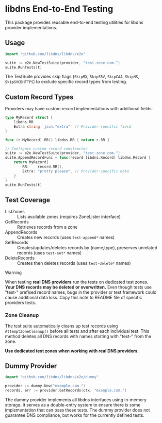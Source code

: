 # libdns End-to-End Testing

This package provides reusable end-to-end testing utilities for libdns provider implementations.

## Usage

```go
import "github.com/libdns/libdns/e2e"

suite := e2e.NewTestSuite(provider, "test-zone.com.")
suite.RunTests(t)
```

The TestSuite provides skip flags (`SkipMX`, `SkipSRV`, `SkipCAA`, `SkipNS`, `SkipSVCBHTTPS`) to exclude specific record types from testing.

## Custom Record Types

Providers may have custom record implementations with additional fields:

```go
type MyRecord struct {
    libdns.RR
    Extra string `json:"extra"` // Provider-specific field
}

func (r MyRecord) RR() libdns.RR { return r.RR }

// Configure custom record constructor
suite := e2e.NewTestSuite(provider, "test-zone.com.")
suite.AppendRecordFunc = func(record libdns.Record) libdns.Record {
    return MyRecord{
        RR:    record.RR(),
        Extra: "pretty please", // Provider-specific data
    }
}
suite.RunTests(t)
```

## Test Coverage

<dl>
<dt>ListZones</dt>
<dd>Lists available zones (requires ZoneLister interface)</dd>
<dt>GetRecords</dt>
<dd>Retrieves records from a zone</dd>
<dt>AppendRecords</dt>
<dd>Creates new records (uses <code>test-append*</code> names)</dd>
<dt>SetRecords</dt>
<dd>Creates/updates/deletes records by (name,type), preserves unrelated records (uses <code>test-set*</code> names)</dd>
<dt>DeleteRecords</dt>
<dd>Creates then deletes records (uses <code>test-delete*</code> names)</dd>
</dl>

> [!WARNING]
> When testing **real DNS providers** run the tests on dedicated test zones. **Your DNS records may be deleted or overwritten.** Even though tests use "test-" prefixed record names, bugs in the provider or test framework could cause additional data loss.
> Copy this note to README file of specific providers tests.

### Zone Cleanup

The test suite automatically cleans up test records using `AttemptZoneCleanup()` before all tests and after each individual test. This method deletes all DNS records with names starting with "test-" from the zone.

**Use dedicated test zones when working with real DNS providers.**

## Dummy Provider

```go
import "github.com/libdns/libdns/e2e/dummy"

provider := dummy.New("example.com.")
records, err := provider.GetRecords(ctx, "example.com.")
```

The dummy provider implements all libdns interfaces using in-memory storage. It serves as a double-entry system to ensure there is some implementation that can pass these tests. The dummy provider does not guarantee DNS compliance, but works for the currently defined tests.
